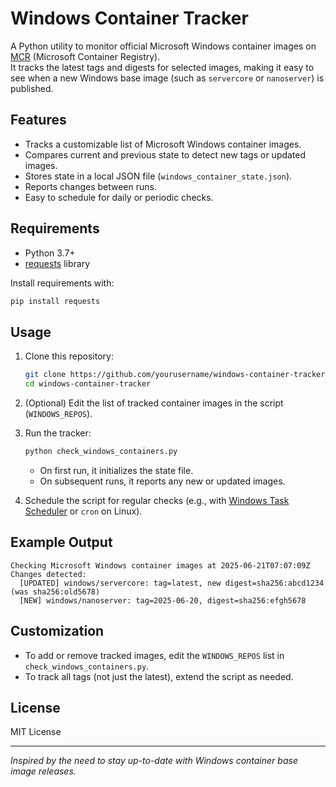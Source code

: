 # Windows Container Tracker

A Python utility to monitor official Microsoft Windows container images on [MCR](https://mcr.microsoft.com/) (Microsoft Container Registry).  
It tracks the latest tags and digests for selected images, making it easy to see when a new Windows base image (such as `servercore` or `nanoserver`) is published.

## Features

- Tracks a customizable list of Microsoft Windows container images.
- Compares current and previous state to detect new tags or updated images.
- Stores state in a local JSON file (`windows_container_state.json`).
- Reports changes between runs.
- Easy to schedule for daily or periodic checks.

## Requirements

- Python 3.7+
- [requests](https://pypi.org/project/requests/) library

Install requirements with:

```bash
pip install requests
```

## Usage

1. Clone this repository:
   ```bash
   git clone https://github.com/yourusername/windows-container-tracker.git
   cd windows-container-tracker
   ```

2. (Optional) Edit the list of tracked container images in the script (`WINDOWS_REPOS`).

3. Run the tracker:
   ```bash
   python check_windows_containers.py
   ```

   - On first run, it initializes the state file.
   - On subsequent runs, it reports any new or updated images.

4. Schedule the script for regular checks (e.g., with [Windows Task Scheduler](https://learn.microsoft.com/en-us/windows/win32/taskschd/task-scheduler-start-page) or `cron` on Linux).

## Example Output

```
Checking Microsoft Windows container images at 2025-06-21T07:07:09Z
Changes detected:
  [UPDATED] windows/servercore: tag=latest, new digest=sha256:abcd1234 (was sha256:old5678)
  [NEW] windows/nanoserver: tag=2025-06-20, digest=sha256:efgh5678
```

## Customization

- To add or remove tracked images, edit the `WINDOWS_REPOS` list in `check_windows_containers.py`.
- To track all tags (not just the latest), extend the script as needed.

## License

MIT License

---

*Inspired by the need to stay up-to-date with Windows container base image releases.*